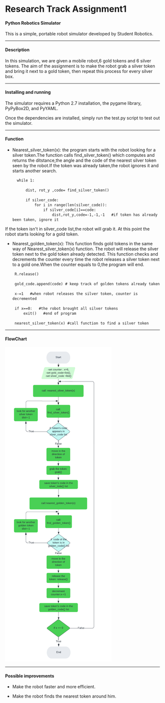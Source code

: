 # Research Track Assignment1

#### Python Robotics Simulator
This is a simple, portable robot simulator developed by Student Robotics. 

-------------------------
#### Description
In this simulation, we are given a mobile robot,6 gold tokens and 6 silver tokens. The aim of the assignment is to make the robot grab a silver token and bring it next to a gold token, then repeat this process for every silver box. 

----------------

#### Installing and running
The simulator requires a Python 2.7 installation, the pygame library, PyPyBox2D, and PyYAML.

Once the dependencies are installed, simply run the test.py script to test out the simulator.

------------------------------------







#### Function

- Nearest_silver_token(x):
the program starts with the robot looking for a silver token.The function calls find_silver_token() which computes and returns the ditstance,the angle and the code of the nearest silver token seen by the robot.If the token was already taken,the robot ignores it and starts another search.
    
        
        while 1:
            
            dist, rot_y ,code= find_silver_token()
            
            if silver_code:
                for i in range(len(silver_code)):
                    if silver_code[i]==code: 
                        dist,rot_y,code=-1,-1,-1   #if token has already been taken, ignore it
                    
If the token isn't in silver_code list,the robot will grab it. At this point the robot starts looking for a gold token.

-  Nearest_golden_token(x):
This function finds gold tokens in the same way of Nearest_silver_token(x) function.
The robot will release the silver token next to the gold token already detected.
This function checks and decrements the counter every time the robot releases a silver token next to a gold one.When the counter equals to 0,the program will end.

        R.release()
			
		gold_code.append(code) # keep track of golden tokens already taken
			
		x-=1   #when robot releases the silver token, counter is decremented 
			
		if x==0:   #the robot brought all silver tokens
			exit()   #end of program 
	
		nearest_silver_token(x) #call function to find a silver token

--------------------
#### FlowChart

![flowchart](flowchart.png)

------------------------

#### Possible improvements

- Make the robot faster and more efficient.

- Make the robot finds the nearest token around him.

